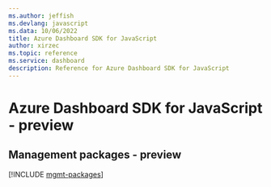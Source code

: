 ```yaml
---
ms.author: jeffish
ms.devlang: javascript
ms.data: 10/06/2022
title: Azure Dashboard SDK for JavaScript
author: xirzec
ms.topic: reference
ms.service: dashboard
description: Reference for Azure Dashboard SDK for JavaScript
---
```

# Azure Dashboard SDK for JavaScript - preview

## Management packages - preview
[!INCLUDE [mgmt-packages](dashboard-mgmt-index.md)]